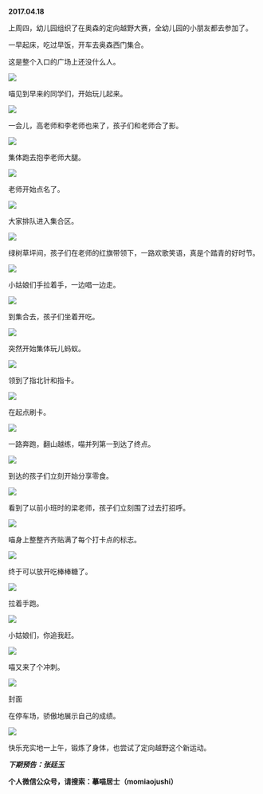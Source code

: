 
          
            
**2017.04.18**

上周四，幼儿园组织了在奥森的定向越野大赛，全幼儿园的小朋友都去参加了。

一早起床，吃过早饭，开车去奥森西门集合。

这是整个入口的广场上还没什么人。




![](img/51001-27af85be1758f002.jpg)




喵见到早来的同学们，开始玩儿起来。




![](img/51001-dbcccb6df95275a9.jpg)




一会儿，高老师和李老师也来了，孩子们和老师合了影。




![](img/51001-cfe9fad055b650bd.jpg)




集体跑去抱李老师大腿。




![](img/51001-f7ae4636b39dd500.jpg)




老师开始点名了。




![](img/51001-094b71db3272985b.jpg)




大家排队进入集合区。




![](img/51001-eede37820fd2d661.jpg)




绿树草坪间，孩子们在老师的红旗带领下，一路欢歌笑语，真是个踏青的好时节。




![](img/51001-b7eba2e4ee6d346d.jpg)




小姑娘们手拉着手，一边唱一边走。




![](img/51001-af15f05934a202e4.jpg)




到集合去，孩子们坐着开吃。




![](img/51001-e9e7d80fbc8f9a23.jpg)




突然开始集体玩儿蚂蚁。




![](img/51001-f52ecfeff4b38cae.jpg)




领到了指北针和指卡。




![](img/51001-87c922f75fb6d6ad.jpg)




在起点刷卡。




![](img/51001-165a5eb51306a99e.jpg)




一路奔跑，翻山越练，喵并列第一到达了终点。




![](img/51001-9fd7bc258819af88.jpg)




到达的孩子们立刻开始分享零食。




![](img/51001-8547dbefd25ff160.jpg)




看到了以前小班时的梁老师，孩子们立刻围了过去打招呼。




![](img/51001-fb8c665d6dc712ad.jpg)




喵身上整整齐齐贴满了每个打卡点的标志。




![](img/51001-5e560832a0f0a4e8.jpg)




终于可以放开吃棒棒糖了。




![](img/51001-e6e8da0e8bc65501.jpg)




拉着手跑。




![](img/51001-674187b2d32c8f8b.jpg)




小姑娘们，你追我赶。




![](img/51001-339bc135bb4a6548.jpg)




喵又来了个冲刺。




![](img/51001-6d9e45f7586e6e17.jpg)

封面


在停车场，骄傲地展示自己的成绩。




![](img/51001-0c76584731377e01.jpg)




快乐充实地一上午，锻炼了身体，也尝试了定向越野这个新运动。


***下期预告：张廷玉***


**个人微信公众号，请搜索：摹喵居士（momiaojushi）**

          
        